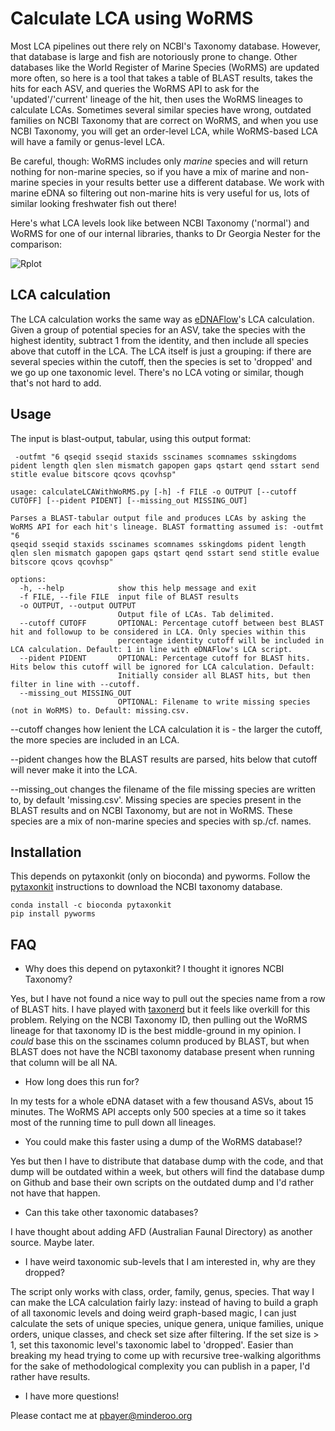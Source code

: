 # Calculate LCA using WoRMS

Most LCA pipelines out there rely on NCBI's Taxonomy database. However, that database is large and fish are notoriously prone to change. Other databases like the World Register of Marine Species (WoRMS) are updated more often, so here is a tool that takes a table of BLAST results, takes the hits for each ASV, and queries the WoRMS API to ask for the 'updated'/'current' lineage of the hit, then uses the WoRMS lineages to calculate LCAs. Sometimes several similar species have wrong, outdated families on NCBI Taxonomy that are correct on WoRMS, and when you use NCBI Taxonomy, you will get an order-level LCA, while WoRMS-based LCA will have a family or genus-level LCA.

Be careful, though: WoRMS includes only *marine* species and will return nothing for non-marine species, so if you have a mix of marine and non-marine species in your results better use a different database. We work with marine eDNA so filtering out non-marine hits is very useful for us, lots of similar looking freshwater fish out there!

Here's what LCA levels look like between NCBI Taxonomy ('normal') and WoRMS for one of our internal libraries, thanks to Dr Georgia Nester for the comparison:

![Rplot](https://github.com/user-attachments/assets/781cb094-a06b-42a5-8c61-b36efb150455)

## LCA calculation

The LCA calculation works the same way as [eDNAFlow](https://github.com/mahsa-mousavi/eDNAFlow)'s LCA calculation. Given a group of potential species for an ASV, take the species with the highest identity, subtract 1 from the identity, and then include all species above that cutoff in the LCA. The LCA itself is just a grouping: if there are several species within the cutoff, then the species is set to 'dropped' and we go up one taxonomic level. There's no LCA voting or similar, though that's not hard to add.

## Usage

The input is blast-output, tabular, using this output format:

     -outfmt "6 qseqid sseqid staxids sscinames scomnames sskingdoms pident length qlen slen mismatch gapopen gaps qstart qend sstart send stitle evalue bitscore qcovs qcovhsp"

```
usage: calculateLCAWithWoRMS.py [-h] -f FILE -o OUTPUT [--cutoff CUTOFF] [--pident PIDENT] [--missing_out MISSING_OUT]

Parses a BLAST-tabular output file and produces LCAs by asking the WoRMS API for each hit's lineage. BLAST formatting assumed is: -outfmt "6
qseqid sseqid staxids sscinames scomnames sskingdoms pident length qlen slen mismatch gapopen gaps qstart qend sstart send stitle evalue
bitscore qcovs qcovhsp"

options:
  -h, --help            show this help message and exit
  -f FILE, --file FILE  input file of BLAST results
  -o OUTPUT, --output OUTPUT
                        Output file of LCAs. Tab delimited.
  --cutoff CUTOFF       OPTIONAL: Percentage cutoff between best BLAST hit and followup to be considered in LCA. Only species within this
                        percentage identity cutoff will be included in LCA calculation. Default: 1 in line with eDNAFlow's LCA script.
  --pident PIDENT       OPTIONAL: Percentage cutoff for BLAST hits. Hits below this cutoff will be ignored for LCA calculation. Default:
                        Initially consider all BLAST hits, but then filter in line with --cutoff.
  --missing_out MISSING_OUT
                        OPTIONAL: Filename to write missing species (not in WoRMS) to. Default: missing.csv.
```

--cutoff changes how lenient the LCA calculation it is - the larger the cutoff, the more species are included in an LCA.

--pident changes how the BLAST results are parsed, hits below that cutoff will never make it into the LCA.

--missing_out changes the filename of the file missing species are written to, by default 'missing.csv'. Missing species are species present in the BLAST results and on NCBI Taxonomy, but are not in WoRMS. These species are a mix of non-marine species and species with sp./cf. names.

## Installation

This depends on pytaxonkit (only on bioconda) and pyworms. Follow the [pytaxonkit](https://github.com/bioforensics/pytaxonkit) instructions to download the NCBI taxonomy database.

    conda install -c bioconda pytaxonkit
    pip install pyworms

## FAQ

- Why does this depend on pytaxonkit? I thought it ignores NCBI Taxonomy?

Yes, but I have not found a nice way to pull out the species name from a row of BLAST hits. I have played with [taxonerd](https://github.com/nleguillarme/taxonerd) but it feels like overkill for this problem. Relying on the NCBI Taxonomy ID, then pulling out the WoRMS lineage for that taxonomy ID is the best middle-ground in my opinion. I *could* base this on the sscinames column produced by BLAST, but when BLAST does not have the NCBI taxonomy database present when running that column will be all NA.

- How long does this run for?

In my tests for a whole eDNA dataset with a few thousand ASVs, about 15 minutes. The WoRMS API accepts only 500 species at a time so it takes most of the running time to pull down all lineages.

- You could make this faster using a dump of the WoRMS database!?

Yes but then I have to distribute that database dump with the code, and that dump will be outdated within a week, but others will find the database dump on Github and base their own scripts on the outdated dump and I'd rather not have that happen.

- Can this take other taxonomic databases?

I have thought about adding AFD (Australian Faunal Directory) as another source. Maybe later.

- I have weird taxonomic sub-levels that I am interested in, why are they dropped?

The script only works with class, order, family, genus, species. That way I can make the LCA calculation fairly lazy: instead of having to build a graph of all taxonomic levels and doing weird graph-based magic, I can just calculate the sets of unique species, unique genera, unique families, unique orders, unique classes, and check set size after filtering. If the set size is > 1, set this taxonomic level's taxonomic label to 'dropped'. Easier than breaking my head trying to come up with recursive tree-walking algorithms for the sake of methodological complexity you can publish in a paper, I'd rather have results.

- I have more questions!

Please contact me at pbayer@minderoo.org
